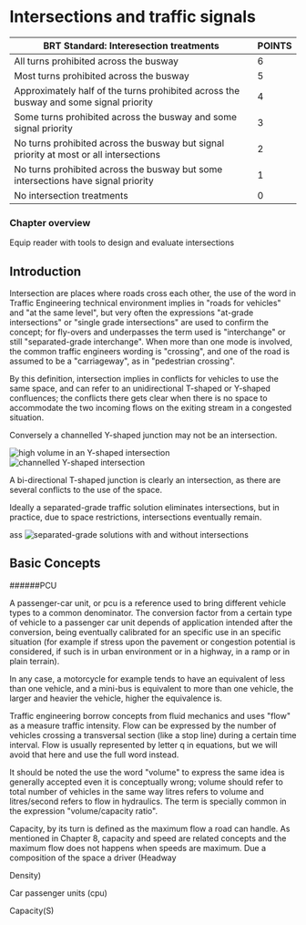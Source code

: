 # Intersections and traffic signals

 BRT Standard: Interesection treatments | POINTS
---------------------------------------------------------------------------|------------
All turns prohibited across the busway | 6  
Most turns prohibited across the busway | 5  
Approximately half of the turns prohibited across the busway and some signal priority | 4
Some turns prohibited across the busway and some signal priority | 3 
No turns prohibited across the busway but signal priority at most or all intersections |  2
No turns prohibited across the busway but some intersections have signal priority | 1 
No intersection treatments	| 0							

            

### Chapter overview

Equip reader with tools to design and evaluate intersections

## Introduction

Intersection are places where roads cross each other, 
the use of the word in Traffic Engineering technical environment implies in "roads for vehicles" and "at the same level",
but very often the expressions "at-grade intersections" or "single grade intersections" are used to confirm the concept;
for fly-overs and underpasses the term used is "interchange" or still "separated-grade interchange".
When more than one mode is involved, the common traffic engineers wording is "crossing", 
and one of the road is assumed to be a "carriageway",
as in  "pedestrian crossing".

By this definition, intersection implies in conflicts for vehicles to use the same space,
and can refer to an unidirectional T-shaped or Y-shaped confluences;
the conflicts there gets clear when there is no space to accommodate the two incoming
flows on the exiting stream in a congested situation.

Conversely a channelled Y-shaped junction may not be an intersection.

![high volume in an Y-shaped intersection](img/crowded-Y-junction "a crowded Y junction is an intersection" )
![channelled Y-shaped intersection](img/crowded-Y-junction "a crowded Y junction is an intersection" )

A bi-directional T-shaped junction is clearly an intersection, as there are several conflicts to the use of the space.

Ideally a separated-grade traffic solution eliminates intersections, but in practice, due to space restrictions, intersections eventually remain.


ass
![separated-grade solutions with and without intersections ](img/sep-grade-solutions "Separated-grade solutions may not eliminate intersections" )


## Basic Concepts

######PCU

A passenger-car unit, or pcu is a reference used to bring different vehicle types to a common denominator. The conversion factor from a certain type of vehicle to a passenger car unit depends of application intended after the conversion, being eventually calibrated for an specific use in an specific situation (for example if stress upon the pavement or congestion potential is considered, if such is in urban environment or in a highway, in a ramp or in plain terrain).

In any case, a motorcycle for example tends to have an equivalent of less than one vehicle, and a mini-bus is equivalent to more than one vehicle, the larger and heavier the vehicle, higher the equivalence is.

Traffic engineering borrow concepts from fluid mechanics and uses "flow" as a measure traffic intensity.
Flow can be expressed by the number of vehicles crossing a transversal section (like a stop line) during a certain time interval.
Flow is usually represented by letter q in equations, but we will avoid that here and use the full word instead.

It should be noted the use the word "volume" to express the same idea is generally accepted even it is conceptually wrong; volume should refer to total number of vehicles in the same way litres refers to volume and litres/second refers to flow in hydraulics. The term is specially common in the expression "volume/capacity ratio".

Capacity, by its turn is defined as the maximum flow a road can handle. As mentioned in Chapter 8, capacity and speed are related concepts and the maximum flow does not happens when speeds are maximum. Due a composition of the space a driver
(Headway

Density)

Car passenger units (cpu)

Capacity(S)




